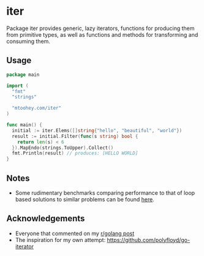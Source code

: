 # iter

Package iter provides generic, lazy iterators, functions for producing them from primitive types, as well as functions and methods for transforming and consuming them.

## Usage

```go
package main

import (
  "fmt"
  "strings"

  "mtoohey.com/iter"
)

func main() {
  initial := iter.Elems([]string{"hello", "beautiful", "world"})
  result := initial.Filter(func(s string) bool {
    return len(s) < 6
  }).MapEndo(strings.ToUpper).Collect()
  fmt.Println(result) // produces: [HELLO WORLD]
}
```

## Notes

- Some rudimentary benchmarks comparing performance to that of loop based solutions to similar problems can be found [here](https://github.com/mtoohey31/iter-loop-benchmarks).

## Acknowledgements

- Everyone that commented on my [r/golang post](https://www.reddit.com/r/golang/comments/s13jlz/iter_generic_lazy_iterators_for_go_118/)
- The inspiration for my own attempt: <https://github.com/polyfloyd/go-iterator>

